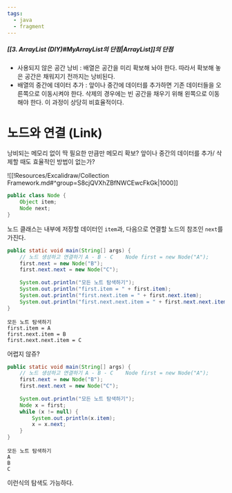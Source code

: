 ```yaml
---
tags:
  - java
  - fragment
---
```

##### [[3. ArrayList (DIY)#MyArrayList의 단점|ArrayList]]의 단점
- 사용되지 않은 공간 낭비 : 배열은 공간을 미리 확보해 놔야 한다. 따라서 확보해 놓은 공간은 채워지기 전까지는 낭비된다.
- 배열의 중간에 데이터 추가 : 앞이나 중간에 데이터를 추가하면 기존 데이터들을 오른쪽으로 이동시켜야 한다.
  삭제의 경우에는 빈 공간을 채우기 위해 왼쪽으로 이동해야 한다. 이 과정이 상당히 비효율적이다.

# 노드와 연결 (Link)
낭비되는 메모리 없이 딱 필요한 만큼만 메모리 확보?
앞이나 중간의 데이터를 추가/ 삭제할 때도 효율적인 방법이 없는가?

![[!Resources/Excalidraw/Collection Framework.md#^group=S8cjQVXhZBfNWCEwcFkGk|1000]]

```java
public class Node {
	Object item;
	Node next;
}
```
노드 클래스는 내부에 저장할 데이터인 `item`과, 다음으로 연결할 노드의 참조인 `next`를 가진다.


```java
public static void main(String[] args) {  
    // 노드 생성하고 연결하기 A - B - C    Node first = new Node("A");  
    first.next = new Node("B");  
    first.next.next = new Node("C");  
  
    System.out.println("모든 노트 탐색하기");  
    System.out.println("first.item = " + first.item);  
    System.out.println("first.next.item = " + first.next.item);  
    System.out.println("first.next.next.item = " + first.next.next.item);  
}
```

```
모든 노트 탐색하기
first.item = A
first.next.item = B
first.next.next.item = C
```
어렵지 않쥬?

```java
public static void main(String[] args) {  
    // 노드 생성하고 연결하기 A - B - C    Node first = new Node("A");  
    first.next = new Node("B");  
    first.next.next = new Node("C");  
  
    System.out.println("모든 노트 탐색하기");  
    Node x = first;  
    while (x != null) {  
        System.out.println(x.item);  
        x = x.next;  
    }
}
```

```
모든 노트 탐색하기
A
B
C
```
이런식의 탐색도 가능하다.

 